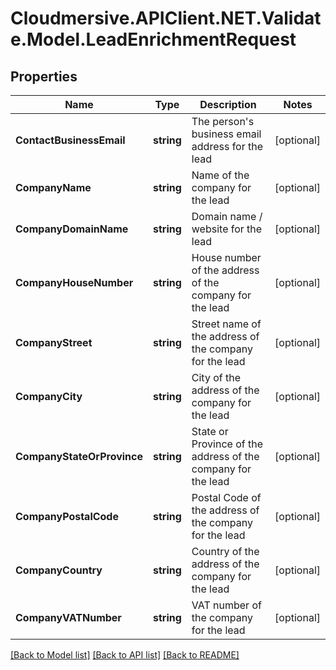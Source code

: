 # Cloudmersive.APIClient.NET.Validate.Model.LeadEnrichmentRequest
## Properties

Name | Type | Description | Notes
------------ | ------------- | ------------- | -------------
**ContactBusinessEmail** | **string** | The person&#39;s business email address for the lead | [optional] 
**CompanyName** | **string** | Name of the company for the lead | [optional] 
**CompanyDomainName** | **string** | Domain name / website for the lead | [optional] 
**CompanyHouseNumber** | **string** | House number of the address of the company for the lead | [optional] 
**CompanyStreet** | **string** | Street name of the address of the company for the lead | [optional] 
**CompanyCity** | **string** | City of the address of the company for the lead | [optional] 
**CompanyStateOrProvince** | **string** | State or Province of the address of the company for the lead | [optional] 
**CompanyPostalCode** | **string** | Postal Code of the address of the company for the lead | [optional] 
**CompanyCountry** | **string** | Country of the address of the company for the lead | [optional] 
**CompanyVATNumber** | **string** | VAT number of the company for the lead | [optional] 

[[Back to Model list]](../README.md#documentation-for-models) [[Back to API list]](../README.md#documentation-for-api-endpoints) [[Back to README]](../README.md)

